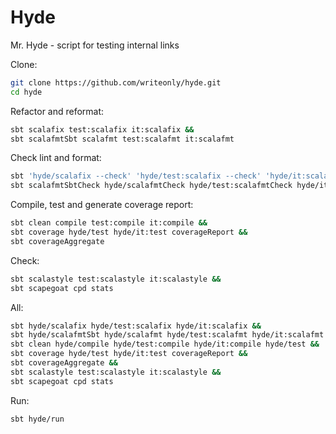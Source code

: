 # Hyde
Mr. Hyde - script for testing internal links 

Clone:
```bash
git clone https://github.com/writeonly/hyde.git
cd hyde
```

Refactor and reformat:
```bash
sbt scalafix test:scalafix it:scalafix &&
sbt scalafmtSbt scalafmt test:scalafmt it:scalafmt
```

Check lint and format:
```bash
sbt 'hyde/scalafix --check' 'hyde/test:scalafix --check' 'hyde/it:scalafix --check' &&
sbt scalafmtSbtCheck hyde/scalafmtCheck hyde/test:scalafmtCheck hyde/it:scalafmtCheck
```

Compile, test and generate coverage report:
```bash
sbt clean compile test:compile it:compile &&
sbt coverage hyde/test hyde/it:test coverageReport &&
sbt coverageAggregate
```

Check:
```bash
sbt scalastyle test:scalastyle it:scalastyle &&
sbt scapegoat cpd stats
```

All:
```bash
sbt hyde/scalafix hyde/test:scalafix hyde/it:scalafix &&
sbt hyde/scalafmtSbt hyde/scalafmt hyde/test:scalafmt hyde/it:scalafmt &&
sbt clean hyde/compile hyde/test:compile hyde/it:compile hyde/test &&
sbt coverage hyde/test hyde/it:test coverageReport &&
sbt coverageAggregate &&
sbt scalastyle test:scalastyle it:scalastyle &&
sbt scapegoat cpd stats
```

Run:
```bash
sbt hyde/run
```
